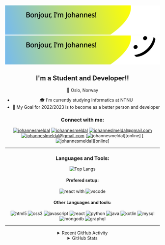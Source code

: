 ![Bonjour, I'm Johannes!](./svgs/header_dark.svg#gh-dark-mode-only)
![Bonjour, I'm Johannes!](./svgs/header_light.svg#gh-light-mode-only)

<div align="center">

## I'm a Student and Developer!!

:round_pushpin: Oslo, Norway

- :mortar_board: I'm currently studying Informatics at NTNU
- :checkered_flag: My Goal for 2022/2023 is to become as a better person and developer

### Connect with me:

[![johannesmeldal](./svgs/instagram_dark.svg#gh-dark-mode-only)][instagram]
[![johannesmeldal](./svgs/instagram_light.svg#gh-light-mode-only)][instagram]
[![johanneslmeldal@gmail.com](./svgs/mail_dark.svg#gh-dark-mode-only)](mailto:johanneslmeldal@gmail.com)
[![johanneslmeldal@gmail.com](./svgs/mail_light.svg#gh-light-mode-only)](mailto:johanneslmeldal@gmail.com)
[![johannesmeldal](./svgs/linkedin_dark.svg#gh-dark-mode-only)][online]
[![johannesmeldal](./svgs/linkedin_light.svg#gh-light-mode-only)][online]

---

### Languages and Tools:

![Top Langs](https://github-readme-stats.vercel.app/api/top-langs/?username=johannesmeldal&layout=compact&theme=jolly)

#### Prefered setup:

<img alt="react" width="22px" src="svgs/tech/react.svg" />
 with 
<img alt="vscode" width="22px" src="svgs/tech/vscode.svg" />

#### Other Languages and tools:

<img alt="html5" width="22px" src="svgs/tech/html5.svg" />
<img alt="css3" width="22px" src="svgs/tech/css3.svg" />

<img alt="javascript" width="22px" src="svgs/tech/javascript.svg" />

<!-- other -->
<img alt="react" width="22px" src= "svgs/tech/react.svg">
<img alt="python" width="22px" src="svgs/tech/python.svg" />
<img alt="java" width="22px" src="svgs/tech/java.svg" />
<img alt="kotlin" width="22px" src="svgs/tech/kotlin.svg" />
<img alt="mysql" width="22px" src="svgs/tech/mysql.svg" />
<img alt="mongodb" width="22px" src="svgs/tech/mongodb.svg" />
<!-- <img alt="asciidoc" width="22px" src="svgs/tech/asciidoctor.svg" />
<img alt="apollographql" width="22px" src="svgs/tech/apollographql.svg" /> -->
<img alt="graphql" width="22px" src="svgs/tech/graphql.svg" />
<!-- <img alt="dotnet" width="22px" src="svgs/tech/dotnet.svg" /> -->

<!-- ![aws](././svgs//tech/amazonaws_dark.svg#gh-dark-mode-only)
![aws](./svgs//tech/amazonaws_light.svg#gh-light-mode-only)
![term](././svgs//tech/term_dark.svg#gh-dark-mode-only)
![term](./svgs//tech/term_light.svg#gh-light-mode-only)

<style type="text/css">
    img[alt="term"] {
        width: 22px;
    }
    img[alt="aws"] {
        width: 22px;
    }
</style> -->

---

<details>
  <summary>Recent GitHub Activity</summary>
  
<!--START_SECTION:activity-->

<!--END_SECTION:activity-->

</details>

<details>
  <summary>GitHub Stats</summary>

[![Johannes's GitHub stats](https://github-readme-stats.vercel.app/api?username=johannesmeldal&show_icons=true&theme=jolly)](https://github.com/anuraghazra/github-readme-stats)

</details>

</div>

[instagram]: https://www.instagram.com/johanneslmeldal/
[linkedin]: http://www.linkedin.com/in/johanneslmeldal1005
[github]: https://github.com/johannesmeldal
